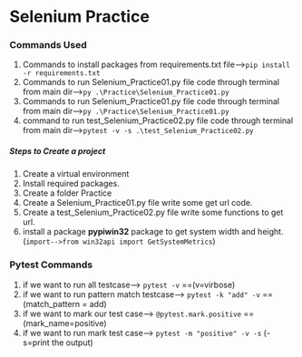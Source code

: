 # Selenium Practice
### Commands Used 
1. Commands to install packages from requirements.txt file-->```pip install -r requirements.txt```
2. Commands to run Selenium_Practice01.py file code through terminal from main dir-->`py .\Practice\Selenium_Practice01.py`
2. Commands to run Selenium_Practice01.py file code through terminal from main dir-->`py .\Practice\Selenium_Practice01.py`
3. command to run test_Selenium_Practice02.py file code through terminal from main dir-->`pytest -v -s .\test_Selenium_Practice02.py`


##### Steps to Create a project
1. Create a virtual environment
2. Install required packages.
3. Create a folder Practice
4. Create a Selenium_Practice01.py file write some get url code.
5. Create a test_Selenium_Practice02.py file write some functions to get url.
6. install a package **pypiwin32** package to get system width and height.(`import-->from win32api import GetSystemMetrics`)


### Pytest Commands
1. if we want to run all testcase--> `pytest -v`   ==(v=virbose)
2. if we want to run pattern match testcase--> `pytest -k "add" -v`  ==(match_pattern = add)
3. if we want to mark our test case--> `@pytest.mark.positive`  ==(mark_name=positive)
4. if we want to run mark test case--> `pytest -m "positive" -v -s` (-s=print the output)
